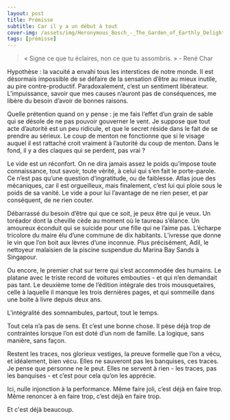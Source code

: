 ```yaml
---
layout: post
title: Prémisse
subtitle: Car il y a un début à tout
cover-img: /assets/img/Heronymous_Bosch_-_The_Garden_of_Earthly_Delights_detail.jpg
tags: [prémisse]
---
```


> « Signe ce que tu éclaires, non ce que tu assombris. » - René Char

Hypothèse : la vacuité a envahi tous les interstices de notre monde. Il est désormais impossible de se défaire de la sensation d’être au mieux inutile, au pire contre-productif. Paradoxalement, c’est un sentiment libérateur. L’impuissance, savoir que mes causes n’auront pas de conséquences, me libère du besoin d’avoir de bonnes raisons.

Quelle prétention quand on y pense : je me fais l’effet d’un grain de sable qui se désole de ne pas pouvoir gouverner le vent. Je suppose que tout acte d’autorité est un peu ridicule, et que le secret réside dans le fait de se prendre au sérieux. Le coup de menton ne fonctionne que si le visage auquel il est rattaché croit vraiment à l’autorité du coup de menton. Dans le fond, il y a des claques qui se perdent, pas vrai ?

Le vide est un réconfort. On ne dira jamais assez le poids qu’impose toute connaissance, tout savoir, toute vérité, à celui qui s’en fait le porte-parole. Ce n’est pas qu’une question d’ingratitude, ou de faiblesse. Atlas joue des mécaniques, car il est orgueilleux, mais finalement, c’est lui qui ploie sous le poids de sa vanité. Le vide a pour lui l’avantage de ne rien peser, et par conséquent, de ne rien couter.

Débarrassé du besoin d’être qui que ce soit, je peux être qui je veux. Un toréador dont la cheville cède au moment où le taureau s’élance. Un amoureux éconduit qui se suicide pour une fille qui ne l’aime pas. L’écharpe tricolore du maire élu d’une commune de dix habitants. L’ivresse que donne le vin que l’on boit aux lèvres d’une inconnue. Plus précisément, Adil, le nettoyeur malaisien de la piscine suspendue du Marina Bay Sands à Singapour. 

Ou encore, le premier chat sur terre qui s’est accommodée des humains. Le platane avec le triste record de voitures embouties - et qui n’en demandait pas tant. Le deuxième tome de l’édition intégrale des trois mousquetaires, celle à laquelle il manque les trois dernières pages, et qui sommeille dans une boite à livre depuis deux ans.

L’intégralité des somnambules, partout, tout le temps.

Tout cela n’a pas de sens. Et c’est une bonne chose. Il pèse déjà trop de contraintes lorsque l’on est doté d’un nom de famille. La logique, sans manière, sans façon.

Restent les traces, nos glorieux vestiges, la preuve formelle que l’on a vécu, et idéalement, bien vécu. Elles ne sauveront pas les banquises, ces traces. Je pense que personne ne le peut. Elles ne servent à rien - les traces, pas les banquises - et c’est pour cela qu’on les apprécie. 

Ici, nulle injonction à la performance. 
Même faire joli, c’est déjà en faire trop. 
Même renoncer à en faire trop, c’est déjà en faire trop.

Et c'est déjà beaucoup.

